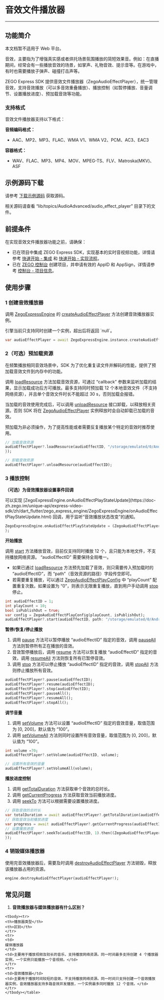 # 音效文件播放器

- - -

## 功能简介

<Warning title="注意">

本文档暂不适用于 Web 平台。

</Warning>


音效，主要指为了增强真实感或者烘托场景氛围播放的简短效果音。例如：在直播期间，经常会有一些播放音效的场景，如掌声、礼物音效、提示音等。在游戏中，有时也需要播放子弹声、碰撞打击声等。

ZEGO Express SDK 提供音效文件播放器（ZegoAudioEffectPlayer），统一管理音效，支持音效播放（可以多音效重叠播放）、播放控制（如暂停播放、音量调节、设置播放进度）、预加载音效等功能。


### 支持格式

音效文件播放器支持以下格式：

**音频编码格式：**
- AAC、MP2、MP3、FLAC、WMA V1、WMA V2、PCM、AC3、EAC3

**容器格式：**
- WAV、FLAC、MP3、MP4、MOV、MPEG-TS、FLV、Matroska(MKV)、ASF

<Content />

## 示例源码下载

请参考 [下载示例源码](https://doc-zh.zego.im/article/3130) 获取源码。

相关源码请查看 “lib/topics/AudioAdvanced/audio_effect_player” 目录下的文件。

## 前提条件

在实现音效文件播放器功能之前，请确保：

- 已在项目中集成 ZEGO Express SDK，实现基本的实时音视频功能，详情请参考 [快速开始 - 集成](https://doc-zh.zego.im/article/1241) 和 [快速开始 - 实现流程](https://doc-zh.zego.im/article/7634)。
- 已在 [ZEGO 控制台](https://console.zego.im) 创建项目，并申请有效的 AppID 和 AppSign，详情请参考 [控制台 - 项目信息](/console/project-info)。


## 使用步骤

### 1 创建音效播放器

调用 [ZegoExpressEngine](https://doc-zh.zego.im/unique-api/express-video-sdk/zh/dart_flutter/zego_express_engine/ZegoExpressEngine-class.html) 的 [createAudioEffectPlayer](https://doc-zh.zego.im/unique-api/express-video-sdk/zh/dart_flutter/zego_express_engine/ZegoExpressEngineAudioEffectPlayer/createAudioEffectPlayer.html) 方法创建音效播放器实例。

<Warning title="注意">
引擎当前只支持同时创建一个实例，超出后将返回 `null`。
</Warning>



```dart
var audioEffectPlayer = await ZegoExpressEngine.instance.createAudioEffectPlayer();
```
### 2（可选）预加载资源

<Accordion title="预加载资源" defaultOpen="false">
在频繁播放相同音效场景中，SDK 为了优化重复读文件并解码的性能，提供了预加载音效文件到内存中的功能。

调用  [loadResource](https://doc-zh.zego.im/unique-api/express-video-sdk/zh/dart_flutter/zego_express_engine/ZegoAudioEffectPlayer/loadResource.html) 方法加载音效资源，可通过 “callback” 参数来监听加载的结果，显示加载成功后方可播放。最多支持同时预加载 12 个本地音效文件（不支持网络资源），并且单个音效文件时长不能超过 30 s，否则加载会报错。

当加载的音效使用完成后，可以调用 [unloadResource](https://doc-zh.zego.im/unique-api/express-video-sdk/zh/dart_flutter/zego_express_engine/ZegoAudioEffectPlayer/unloadResource.html) 接口卸载，以释放相关资源。否则 SDK 将在 [ZegoAudioEffectPlayer](https://doc-zh.zego.im/unique-api/express-video-sdk/zh/dart_flutter/zego_express_engine/ZegoAudioEffectPlayer-class.html) 实例释放时会自动卸载已加载的音效。

<Note title="说明">

预加载为非必须操作，为了提高性能或者需要反复播放某个特定的音效时推荐使用。

</Note>



```dart
// 加载音效资源
audioEffectPlayer?.loadResource(audioEffectID, "/storage/emulated/0/Android/data/im.zego.express.example.video/files/3-s.mp3").then((ZegoAudioEffectPlayerLoadResourceResult result) {
});

// 卸载音效资源
audioEffectPlayer?.unloadResource(audioEffectID);
```
</Accordion>

### 3 播放控制

**（可选）为音效播放器设置事件回调**

<Accordion title="音效播放器事件回调设置" defaultOpen="false">
可以实现 [ZegoExpressEngine.onAudioEffectPlayStateUpdate](https://doc-zh.zego.im/unique-api/express-video-sdk/zh/dart_flutter/zego_express_engine/ZegoExpressEngine/onAudioEffectPlayStateUpdate.html) 回调，用于监听“音效播放状态改变”的通知。

```dart
ZegoExpressEngine.onAudioEffectPlayStateUpdate = (ZegoAudioEffectPlayer audioEffectPlayer, int audioEffectID, ZegoAudioEffectPlayState state, int errorCode) {
};
```
</Accordion>


**开始播放**

调用 [start](https://doc-zh.zego.im/unique-api/express-video-sdk/zh/dart_flutter/zego_express_engine/ZegoAudioEffectPlayer/start.html) 方法播放音效，目前仅支持同时播放 12 个，且只能为本地文件，不支持播放网络资源。 “audioEffectID” 需要保持全局唯一。

* 如果已通过 [loadResource](https://doc-zh.zego.im/unique-api/express-video-sdk/zh/dart_flutter/zego_express_engine/ZegoAudioEffectPlayer/loadResource.html) 方法预先加载了音效，则只需要传入预加载时的 “audioEffectID”，而 “path”（音效资源的路径）字段传空即可。
* 若需要重复播放，可以通过 [ZegoAudioEffectPlayConfig](https://doc-zh.zego.im/unique-api/express-video-sdk/zh/dart_flutter/zego_express_engine/ZegoAudioEffectPlayConfig-class.html) 中 “playCount” 配置重复次数。如果设置为 “0”，则表示无限重复播放，直到用户手动调用 [stop](https://doc-zh.zego.im/article/api?doc=Express_Video_SDK_API~Java_android~class~im-zego-zegoexpress-zego-audio-effect-player#stop) 停止。

```dart
int audioEffectID = 1;
int playCount = 10;
bool isPublishOut = true;
var config = ZegoAudioEffectPlayConfig(playCount, isPublishOut);
audioEffectPlayer?.start(audioEffectID, path: "/storage/emulated/0/Android/data/im.zego.express.example.video/files/3-s.mp3", config: config);

```

**暂停/恢复/停止播放**

1. 调用 [pause](https://doc-zh.zego.im/unique-api/express-video-sdk/zh/dart_flutter/zego_express_engine/ZegoAudioEffectPlayer/pause.html) 方法可以暂停播放 “audioEffectID” 指定的音效，调用 [pauseAll](https://doc-zh.zego.im/unique-api/express-video-sdk/zh/dart_flutter/zego_express_engine/ZegoAudioEffectPlayer/pauseAll.html) 方法则暂停所有正在播放的音效。
2. 音效暂停播放后，调用 [resume](https://doc-zh.zego.im/unique-api/express-video-sdk/zh/dart_flutter/zego_express_engine/ZegoAudioEffectPlayer/resume.html) 方法可以恢复播放 “audioEffectID” 指定的音效，调用 [resumeAll](https://doc-zh.zego.im/unique-api/express-video-sdk/zh/dart_flutter/zego_express_engine/ZegoAudioEffectPlayer/resumeAll.html) 方法则恢复所有已暂停音效。
3. 调用 [stop](https://doc-zh.zego.im/unique-api/express-video-sdk/zh/dart_flutter/zego_express_engine/ZegoAudioEffectPlayer/stop.html) 方法可以停止播放 “audioEffectID” 指定的音效，调用 [stopAll](https://doc-zh.zego.im/unique-api/express-video-sdk/zh/dart_flutter/zego_express_engine/ZegoAudioEffectPlayer/stopAll.html) 方法则停止播放所有音效。

```dart
audioEffectPlayer?.pause(audioEffectID);
audioEffectPlayer?.resume(audioEffectID);
audioEffectPlayer?.stop(audioEffectID);
audioEffectPlayer?.pauseAll();
audioEffectPlayer?.resumeAll();
audioEffectPlayer?.stopAll();
```

**调节音量**

1. 调用 [setVolume](https://doc-zh.zego.im/unique-api/express-video-sdk/zh/dart_flutter/zego_express_engine/ZegoAudioEffectPlayer/setVolume.html) 方法可以设置 “audioEffectID” 指定的音效音量，取值范围为 [0, 200]，默认值为 “100”。
2. 调用 [setVolumeAll](https://doc-zh.zego.im/unique-api/express-video-sdk/zh/dart_flutter/zego_express_engine/ZegoAudioEffectPlayer/setVolumeAll.html) 方法则同时设置所有音效音量，取值范围为 [0, 200]，默认值为 “100”。

```dart
int volume =70;
audioEffectPlayer?.setVolume(audioEffectID, volume);

// 设置所有音效的音量
audioEffectPlayer?.setVolumeAll(volume);
```

**播放进度控制**

1. 调用 [getTotalDuration](https://doc-zh.zego.im/unique-api/express-video-sdk/zh/dart_flutter/zego_express_engine/ZegoAudioEffectPlayer/getTotalDuration.html) 方法获取单个音效的总时长。
2. 调用 [getCurrentProgress](https://doc-zh.zego.im/unique-api/express-video-sdk/zh/dart_flutter/zego_express_engine/ZegoAudioEffectPlayer/getCurrentProgress.html) 方法获取音效当前播放进度。
3. 调用 [seekTo](https://doc-zh.zego.im/unique-api/express-video-sdk/zh/dart_flutter/zego_express_engine/ZegoAudioEffectPlayer/seekTo.html) 方法可以根据需要设置播放进度。

```dart
// 获取音效的总时长
var totalDuration = await audioEffectPlayer?.getTotalDuration(audioEffectID);
// 获取音效当前播放进度
var progress = await audioEffectPlayer?.getCurrentProgress(audioEffectID);
// 设置播放进度
audioEffectPlayer?.seekTo(audioEffectID, 1).then((ZegoAudioEffectPlayerSeekToResult result) {
});
```

### 4 销毁媒体播放器

使用完音效播放器后，需要及时调用 [destroyAudioEffectPlayer](https://doc-zh.zego.im/unique-api/express-video-sdk/zh/dart_flutter/zego_express_engine/ZegoExpressEngineAudioEffectPlayer/destroyAudioEffectPlayer.html) 方法销毁，释放该播放器占用的资源。

```dart
engine.destroyAudioEffectPlayer(audioEffectPlayer!);
```

## 常见问题

1. **音效播放器与媒体播放器有什么区别？**

<table>

    <tbody><tr>
    <th>播放器类型</th>
    <th>区别</th>
    </tr>
    <tr>
    <td>
    媒体播放器
    </td>
    <td>主要用于播放视频及较长的音乐，支持播放网络资源。同一时间最多支持创建 4 个播放器实例，一个实例只能播放一个音视频。</td>
    </tr>
    <tr>
    <td>音效播放器</td>
    <td>主要用于播放时间较短的音效，不支持播放网络资源。同一时间只支持创建一个音效播放器实例，音效播放器支持多路音效并发播放，一个实例最多同时播放 12 个音效。</td>
    </tr>
    </tbody></table>
